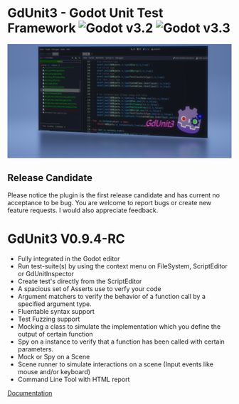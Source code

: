 
# GdUnit3 - Godot Unit Test Framework ![Godot v3.2](https://img.shields.io/badge/Godot-v3.2-%23478cbf?logo=godot-engine&logoColor=white) ![Godot v3.3](https://img.shields.io/badge/Godot-v3.3-%23478cbf?logo=godot-engine&logoColor=white)
![GdUnit3 Unit Test Framework](.//addons/gdUnit3/GdUnit3Banner.png)

## Release Candidate
Please notice the plugin is the first release candidate and has current no acceptance to be bug.
You are welcome to report bugs or create new feature requests.
I would also appreciate feedback.

# GdUnit3 V0.9.4-RC
* Fully integrated in the Godot editor
* Run test-suite(s) by using the context menu on FileSystem, ScriptEditor or GdUnitInspector
* Create test's directly from the ScriptEditor
* A spacious set of Asserts use to verfy your code
* Argument matchers to verify the behavior of a function call by a specified argument type.
* Fluentable syntax support
* Test Fuzzing support
* Mocking a class to simulate the implementation which you define the output of certain function
* Spy on a instance to verify that a function has been called with certain parameters.
* Mock or Spy on a Scene
* Scene runner to simulate interactions on a scene (Input events like mouse and/or keyboard)
* Command Line Tool with HTML report

[Documentation](https://github.com/MikeSchulze/gdUnit3/wiki)
